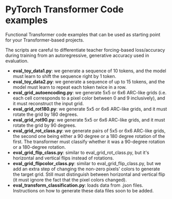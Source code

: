 # PyTorch Transformer Code examples

Functional Transformer code examples that can be used as starting point for your Transformer-based projects.

The scripts are careful to differentiate teacher forcing-based loss/accuracy during training from an autoregressive, generative accuracy used in evaluation.

- **eval_toy_data1.py**: we generate a sequence of 10 tokens, and the model must learn to shift the sequence right by 1 token.
- **eval_toy_data2.py**: we generate a sequence of up to 15 tokens, and the model must learn to repeat each token twice in a row.
- **eval_grid_autoencoding.py**: we generate 5x5 or 6x6 ARC-like grids (i.e. each cell corresponds to a pixel color between 0 and 9 inclusively), and it must reconstruct the input grid.
- **eval_grid_rot180.py**: we generate 5x5 or 6x6 ARC-like grids, and it must rotate the grid by 180 degrees.
- **eval_grid_rot90.py**: we generate 5x5 or 6x6 ARC-like grids, and it must rotate the grid by 90 degrees.
- **eval_grid_rot_class.py**: we generate pairs of 5x5 or 6x6 ARC-like grids, the second one being either a 90 degree or a 180 degree rotation of the first. The transformer must classify whether it was a 90-degree rotation or a 180-degree rotation.
- **eval_grid_flip_class.py**: similar to eval_grid_rot_class.py, but it's horizontal and vertical flips instead of rotations.
- **eval_grid_flipcolor_class.py**: similar to eval_grid_flip_class.py, but we add an extra step of changing the non-zero pixels' colors to generate the target grid. Still must distinguish between horizontal and vertical flip (it must ignore the fact that the pixel colors changed).
- **eval_transform_classification.py**: loads data from .json files. Instructions on how to generate these data files soon to be added.

